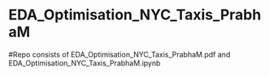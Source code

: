 # EDA_Optimisation_NYC_Taxis_PrabhaM
#Repo consists of
EDA_Optimisation_NYC_Taxis_PrabhaM.pdf
and
EDA_Optimisation_NYC_Taxis_PrabhaM.ipynb
